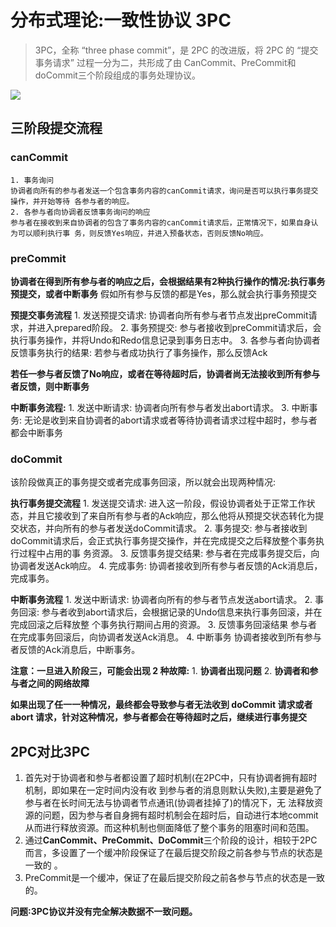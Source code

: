# 分布式理论:一致性协议 3PC 

> 3PC，全称 “three phase commit”，是 2PC 的改进版，将 2PC 的 “提交事务请求” 过程一分为二，共形成了由 CanCommit、PreCommit和doCommit三个阶段组成的事务处理协议。   

![](https://elgchat-oss.oss-accelerate.aliyuncs.com/elgchat/2021_03_22/page22image27379744.png) 

## 三阶段提交流程

### canCommit
	1. 事务询问
	协调者向所有的参与者发送一个包含事务内容的canCommit请求，询问是否可以执行事务提交操作，并开始等待 各参与者的响应。 
	2. 各参与者向协调者反馈事务询问的响应 
	参与者在接收到来自协调者的包含了事务内容的canCommit请求后，正常情况下，如果自身认为可以顺利执行事 务，则反馈Yes响应，并进入预备状态，否则反馈No响应。 	 

### preCommit
**协调者在得到所有参与者的响应之后，会根据结果有2种执行操作的情况:执行事务预提交，或者中断事务** 
假如所有参与反馈的都是Yes，那么就会执行事务预提交 

**预提交事务流程**
	1. 发送预提交请求: 
	协调者向所有参与者节点发出preCommit请求，并进入prepared阶段。 
	2. 事务预提交: 
	参与者接收到preCommit请求后，会执行事务操作，并将Undo和Redo信息记录到事务日志中。 
	3. 各参与者向协调者反馈事务执行的结果: 
	若参与者成功执行了事务操作，那么反馈Ack 

**若任一参与者反馈了No响应，或者在等待超时后，协调者尚无法接收到所有参与者反馈，则中断事务** 

**中断事务流程:** 
	1. 发送中断请求: 
	协调者向所有参与者发出abort请求。 
	3. 中断事务: 
	无论是收到来自协调者的abort请求或者等待协调者请求过程中超时，参与者都会中断事务 

### doCommit
该阶段做真正的事务提交或者完成事务回滚，所以就会出现两种情况: 

**执行事务提交流程**
	1. 发送提交请求: 
	进入这一阶段，假设协调者处于正常工作状态，并且它接收到了来自所有参与者的Ack响应，那么他将从预提交状态转化为提交状态，并向所有的参与者发送doCommit请求。 
	2. 事务提交: 
	参与者接收到doCommit请求后，会正式执行事务提交操作，并在完成提交之后释放整个事务执行过程中占用的事 务资源。 
	3. 反馈事务提交结果: 
	参与者在完成事务提交后，向协调者发送Ack响应。 
	4. 完成事务: 
	协调者接收到所有参与者反馈的Ack消息后，完成事务。 

**中断事务流程** 
	1. 发送中断请求:
	协调者向所有的参与者节点发送abort请求。 
	2. 事务回滚:
	参与者收到abort请求后，会根据记录的Undo信息来执行事务回滚，并在完成回滚之后释放整 个事务执行期间占用的资源。 
	3. 反馈事务回滚结果 
	参与者在完成事务回滚后，向协调者发送Ack消息。 
	4. 中断事务 
	协调者接收到所有参与者反馈的Ack消息后，中断事务。 

**注意：一旦进入阶段三，可能会出现 2 种故障:** 
	1. **协调者出现问题**
	2. **协调者和参与者之间的网络故障** 
	
**如果出现了任一一种情况，最终都会导致参与者无法收到 doCommit 请求或者 abort 请求，针对这种情况，参与者都会在等待超时之后，继续进行事务提交** 


## 2PC对比3PC 
1. 首先对于协调者和参与者都设置了超时机制(在2PC中，只有协调者拥有超时机制，即如果在一定时间内没有收 到参与者的消息则默认失败),主要是避免了参与者在长时间无法与协调者节点通讯(协调者挂掉了)的情况下，无 法释放资源的问题，因为参与者自身拥有超时机制会在超时后，自动进行本地commit从而进行释放资源。而这种机制也侧面降低了整个事务的阻塞时间和范围。 
2. 通过**CanCommit、PreCommit、DoCommit**三个阶段的设计，相较于2PC而言，多设置了一个缓冲阶段保证了在最后提交阶段之前各参与节点的状态是一致的 。 
3. PreCommit是一个缓冲，保证了在最后提交阶段之前各参与节点的状态是一致的。 

**问题:3PC协议并没有完全解决数据不一致问题。** 